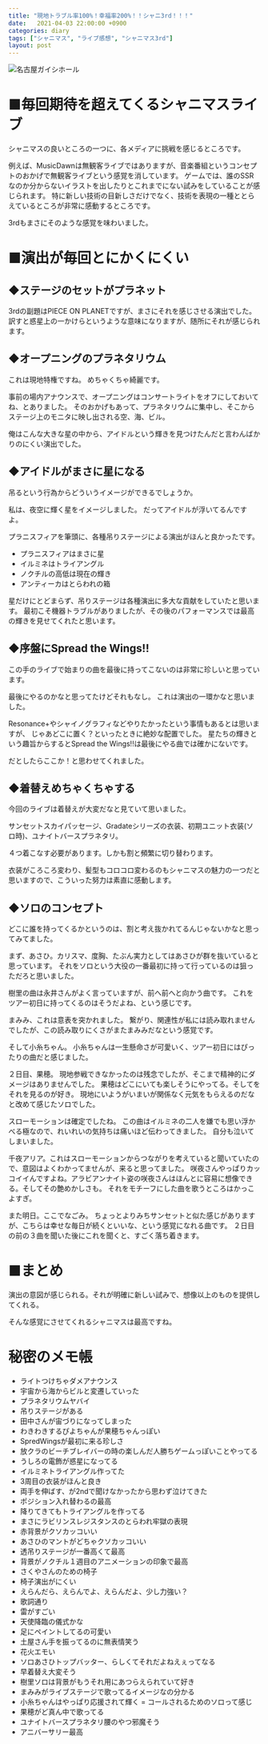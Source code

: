 ```yaml
---
title: "現地トラブル率100%！幸福率200%！！シャニ3rd！！！"
date:   2021-04-03 22:00:00 +0900
categories: diary
tags: ["シャニマス", "ライブ感想", "シャニマス3rd"]
layout: post
---
```


![名古屋ガイシホール]({{site.baseurl}}/assets/img/posts/202104/shiny3rd-nagoya-day1.png)

# ■毎回期待を超えてくるシャニマスライブ

シャニマスの良いところの一つに、各メディアに挑戦を感じるところです。

例えば、MusicDawnは無観客ライブではありますが、音楽番組というコンセプトのおかげで無観客ライブという感覚を消しています。
ゲームでは、誰のSSRなのか分からないイラストを出したりとこれまでにない試みをしていることが感じられます。
特に新しい技術の目新しさだけでなく、技術を表現の一種ととらえているところが非常に感動するところです。

3rdもまさにそのような感覚を味わいました。

# ■演出が毎回とにかくにくい

## ◆ステージのセットがプラネット

3rdの副題はPIECE ON PLANETですが、まさにそれを感じさせる演出でした。
訳すと惑星上の一かけらというような意味になりますが、随所にそれが感じられます。

## ◆オープニングのプラネタリウム

これは現地特権ですね。
めちゃくちゃ綺麗です。

事前の場内アナウンスで、オープニングはコンサートライトをオフにしておいてね、とありました。
そのおかげもあって、プラネタリウムに集中し、そこからステージ上のモニタに映し出される空、海、ビル。

俺はこんな大きな星の中から、アイドルという輝きを見つけたんだと言わんばかりのにくい演出でした。

## ◆アイドルがまさに星になる

吊るという行為からどういうイメージができるでしょうか。

私は、夜空に輝く星をイメージしました。
だってアイドルが浮いてるんですよ。

プラニスフィアを筆頭に、各種吊りステージによる演出がほんと良かったです。

* プラニスフィアはまさに星
* イルミネはトライアングル
* ノクチルの高低は現在の輝き
* アンティーカはとらわれの箱

星だけにとどまらず、吊りステージは各種演出に多大な貢献をしていたと思います。
最初こそ機器トラブルがありましたが、その後のパフォーマンスでは最高の輝きを見せてくれたと思います。

## ◆序盤にSpread the Wings!!

この手のライブで始まりの曲を最後に持ってこないのは非常に珍しいと思っています。

最後にやるのかなと思ってたけどそれもなし。
これは演出の一環かなと思いました。

Resonance+やシャイノグラフィなどやりたかったという事情もあるとは思いますが、
じゃあどこに置く？といったときに絶妙な配置でした。
星たちの輝きという趣旨からするとSpread the Wings!!は最後にやる曲では確かにないです。

だとしたらここか！と思わせてくれました。

## ◆着替えめちゃくちゃする

今回のライブは着替えが大変だなと見ていて思いました。

サンセットスカイパッセージ、Gradateシリーズの衣装、初期ユニット衣装(ソロ時)、ユナイトバースプラネタリ。

４つ着こなす必要があります。しかも割と頻繁に切り替わります。

衣装がころころ変わり、髪型もコロコロ変わるのもシャニマスの魅力の一つだと思いますので、こういった努力は素直に感動します。

## ◆ソロのコンセプト

どこに誰を持ってくるかというのは、割と考え抜かれてるんじゃないかなと思ってみてました。

まず、あさひ。カリスマ、度胸、たぶん実力としてはあさひが群を抜いていると思っています。
それをソロという大役の一番最初に持って行っているのは狙っただろと思いました。

樹里の曲は永井さんがよく言っていますが、前へ前へと向かう曲です。
これをツアー初日に持ってくるのはそうだよね、という感じです。

まみみ、これは意表を突かれました。
繋がり、関連性が私には読み取れませんでしたが、この読み取りにくさがまたまみみだなという感覚です。

そして小糸ちゃん。
小糸ちゃんは一生懸命さが可愛いく、ツアー初日にはぴったりの曲だと感じました。

２日目、果穂。
現地参戦できなかったのは残念でしたが、そこまで精神的にダメージはありませんでした。
果穂はどこにいても楽しそうにやってる。そしてをそれを見るのが好き。
現地にいようがいまいが関係なく元気をもらえるのだなと改めて感じたソロでした。

スローモーションは確定でしたね。
この曲はイルミネの二人を嫌でも思い浮かべる極なので、れいれいの気持ちは痛いほど伝わってきました。
自分も泣いてしまいました。

千夜アリア。これはスローモーションからつながりを考えていると聞いていたので、意図はよくわかってませんが、来ると思ってました。
咲夜さんやっぱりカッコイイんですよね。アラビアンナイト姿の咲夜さんはほんとに容易に想像できる。そしてその艶めかしさも。
それをモチーフにした曲を歌うところはかっこよすぎ。

また明日。ここでなごみ。
ちょっとよりみちサンセットと似た感じがありますが、こちらは幸せな毎日が続くといいな、という感覚になれる曲です。
２日目の前の３曲を聞いた後にこれを聞くと、すごく落ち着きます。

# ■まとめ

演出の意図が感じられる。それが明確に新しい試みで、想像以上のものを提供してくれる。

そんな感覚にさせてくれるシャニマスは最高ですね。

# 秘密のメモ帳

* ライトつけちゃダメアナウンス
* 宇宙から海からビルと変遷していった
* プラネタリウムヤバイ
* 吊りステージがある
* 田中さんが宙づりになってしまった
* わきわきするぴよちゃんが果穂ちゃんっぽい
* SpredWingsが最初に来る珍しさ
* 放クラのビーチブレイバーの時の楽しんだ人勝ちゲームっぽいことやってる
* うしろの電飾が惑星になってる
* イルミネトライアングル作ってた
* 3周目の衣装がほんと良き
* 両手を伸ばす、が2ndで聞けなかったから思わず泣けてきた
* ポジション入れ替わるの最高
* 降りてきてもトライアングルを作ってる
* まさにラビリンスレジスタンスのとらわれ牢獄の表現
* 赤背景がクソカッコいい
* あさひのマントがどちゃクソカッコいい
* 透吊りステージが一番高くて最高
* 背景がノクチル１週目のアニメーションの印象で最高
* さくやさんのための椅子
* 椅子演出がにくい
* えらんだら、えらんでよ、えらんだよ、少し力強い？
* 歌詞通り
* 雷がすごい
* 天使降臨の儀式かな
* 足にペイントしてるの可愛い
* 土屋さん手を振ってるのに無表情笑う
* 花火エモい
* ソロあさひトップバッター、らしくてそれだよねえぇってなる
* 早着替え大変そう
* 樹里ソロは背景がもうそれ用にあつらえられていて好き
* まみみがライブステージで歌ってるイメージなの分かる
* 小糸ちゃんはやっぱり応援されて輝く = コールされるためのソロって感じ
* 果穂がど真ん中で歌ってる
* ユナイトバースプラネタリ腰のやつ邪魔そう
* アニバーサリー最高

